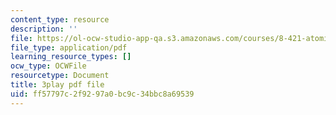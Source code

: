 ```yaml
---
content_type: resource
description: ''
file: https://ol-ocw-studio-app-qa.s3.amazonaws.com/courses/8-421-atomic-and-optical-physics-i-spring-2014/ff57797c2f9297a0bc9c34bbc8a69539_Y7UsD2SNIIw.pdf
file_type: application/pdf
learning_resource_types: []
ocw_type: OCWFile
resourcetype: Document
title: 3play pdf file
uid: ff57797c-2f92-97a0-bc9c-34bbc8a69539
---
```

